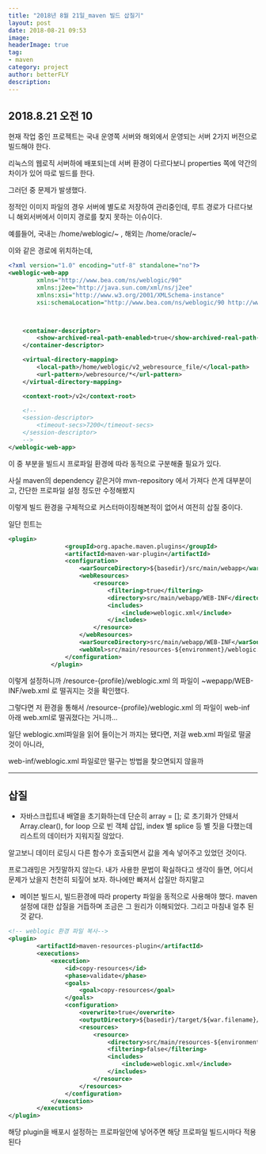 ```yaml
---
title: "2018년 8월 21일_maven 빌드 삽질기"
layout: post
date: 2018-08-21 09:53
image: 
headerImage: true
tag:
- maven
category: project
author: betterFLY
description:
---
```


## 2018.8.21 오전 10

현재 작업 중인 프로젝트는 국내 운영쪽 서버와 해외에서 운영되는 서버 2가지 버전으로 빌드해야 한다.

리눅스의 웹로직 서버하에 배포되는데 서버 환경이 다르다보니 properties 쪽에 약간의 차이가 있어 따로 빌드를 한다.

그러던 중 문제가 발생했다.

정적인 이미지 파일의 경우 서버에 별도로 저장하여 관리중인데, 루트 경로가 다르다보니 해외서버에서 이미지 경로를 찾지 못하는 이슈이다.

예를들어, 국내는 /home/weblogic/~ , 해외는 /home/oracle/~ 

이와 같은 경로에 위치하는데,

```xml
<?xml version="1.0" encoding="utf-8" standalone="no"?>
<weblogic-web-app
        xmlns="http://www.bea.com/ns/weblogic/90"
        xmlns:j2ee="http://java.sun.com/xml/ns/j2ee"
        xmlns:xsi="http://www.w3.org/2001/XMLSchema-instance"
        xsi:schemaLocation="http://www.bea.com/ns/weblogic/90 http://www.bea.com/ns/weblogic/90/weblogic-web-app.xsd">



    <container-descriptor>
        <show-archived-real-path-enabled>true</show-archived-real-path-enabled>
    </container-descriptor>

    <virtual-directory-mapping>
        <local-path>/home/weblogic/v2_webresource_file/</local-path>
        <url-pattern>/webresource/*</url-pattern>
    </virtual-directory-mapping>

    <context-root>/v2</context-root>

    <!--
    <session-descriptor>
        <timeout-secs>7200</timeout-secs>
    </session-descriptor>
    -->
</weblogic-web-app>
```

이 중 <local-path> 부분을 빌드시 프로파일 환경에 따라 동적으로 구분해줄 필요가 있다.

사실 maven의 dependency 같은거야 mvn-repository 에서 가져다 쓴게 대부분이고, 간단한 프로파일 설정 정도만 수정해봤지

이렇게 빌드 환경을 구체적으로 커스터마이징해본적이 없어서 여전히 삽질 중이다.

일단 힌트는 

```xml
<plugin>
                <groupId>org.apache.maven.plugins</groupId>
                <artifactId>maven-war-plugin</artifactId>
                <configuration>
                    <warSourceDirectory>${basedir}/src/main/webapp</warSourceDirectory>
                    <webResources>
                        <resource>
                            <filtering>true</filtering>
                            <directory>src/main/webapp/WEB-INF</directory>
                            <includes>
                                <include>weblogic.xml</include>
                            </includes>
                        </resource>
                    </webResources>
                    <warSourceDirectory>src/main/webapp/WEB-INF</warSourceDirectory>
                    <webXml>src/main/resources-${environment}/weblogic.xml</webXml>
                </configuration>
            </plugin>
```

이렇게 설정하니까 /resource-{profile}/weblogic.xml 의 파일이 ~wepapp/WEB-INF/web.xml 로 떨궈지는 것을 확인했다.

그렇다면 저 환경을 통해서  /resource-{profile}/weblogic.xml 의 파일이 web-inf 아래 web.xml로 떨궈졌다는 거니까...

일단 weblogic.xml파일을 읽어 들이는거 까지는 됐다면, 저걸 web.xml 파일로 떨굴 것이 아니라,

web-inf/weblogic.xml 파일로만 떨구는 방법을 찾으면되지 않을까

---

## 삽질

- 자바스크립트내 배열을 초기화하는데 단순히 array = []; 로 초기화가 안돼서 Array.clear(), for loop 으로 빈 객체 삽입, index 별 splice 등 별 짓을 다했는데 리스트의 데이터가 지워지질 않았다.

알고보니 데이터 로딩시 다른 함수가 호출되면서 값을 계속 넣어주고 있었던 것이다.

프로그래밍은 거짓말하지 않는다. 내가 사용한 문법이 확실하다고 생각이 들면, 어디서 문제가 났을지 천천히 되짚어 보자. 하나에만 빠져서 삽질만 하지말고

- 메이븐 빌드시, 빌드환경에 따라 property 파일을 동적으로 사용해야 했다. maven 설정에 대한 삽질을 거듭하며 조금은 그 원리가 이해되었다.
그리고 마침내 얼추 된 것 같다.

```xml
<!-- weblogic 환경 파일 복사-->
<plugin>
        <artifactId>maven-resources-plugin</artifactId>
        <executions>
            <execution>
                <id>copy-resources</id>
                <phase>validate</phase>
                <goals>
                    <goal>copy-resources</goal>
                </goals>
                <configuration>
                    <overwrite>true</overwrite>
                    <outputDirectory>${basedir}/target/${war.filename}/WEB-INF</outputDirectory>
                    <resources>
                        <resource>
                            <directory>src/main/resources-${environment}/</directory>
                            <filtering>false</filtering>
                            <includes>
                                <include>weblogic.xml</include>
                            </includes>
                        </resource>
                    </resources>
                </configuration>
            </execution>
        </executions>
</plugin>
```

해당 plugin을 배포시 설정하는 프로파일안에 넣어주면 해당 프로파일 빌드시마다 적용된다
